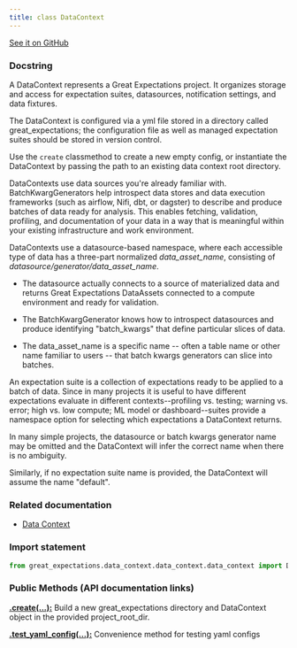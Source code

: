 ```yaml
---
title: class DataContext
---
```

[See it on GitHub](https://github.com/great-expectations/great_expectations/blob/develop/great_expectations/data_context/data_context/data_context.py)

### Docstring

A DataContext represents a Great Expectations project. It organizes storage and access for
expectation suites, datasources, notification settings, and data fixtures.

The DataContext is configured via a yml file stored in a directory called great_expectations; the configuration file
as well as managed expectation suites should be stored in version control.

Use the `create` classmethod to create a new empty config, or instantiate the DataContext
by passing the path to an existing data context root directory.

DataContexts use data sources you're already familiar with. BatchKwargGenerators help introspect data stores and data execution
frameworks (such as airflow, Nifi, dbt, or dagster) to describe and produce batches of data ready for analysis. This
enables fetching, validation, profiling, and documentation of  your data in a way that is meaningful within your
existing infrastructure and work environment.

DataContexts use a datasource-based namespace, where each accessible type of data has a three-part
normalized *data_asset_name*, consisting of *datasource/generator/data_asset_name*.

- The datasource actually connects to a source of materialized data and returns Great Expectations DataAssets       connected to a compute environment and ready for validation.

- The BatchKwargGenerator knows how to introspect datasources and produce identifying "batch_kwargs" that define       particular slices of data.

- The data_asset_name is a specific name -- often a table name or other name familiar to users -- that       batch kwargs generators can slice into batches.

An expectation suite is a collection of expectations ready to be applied to a batch of data. Since
in many projects it is useful to have different expectations evaluate in different contexts--profiling
vs. testing; warning vs. error; high vs. low compute; ML model or dashboard--suites provide a namespace
option for selecting which expectations a DataContext returns.

In many simple projects, the datasource or batch kwargs generator name may be omitted and the DataContext will infer
the correct name when there is no ambiguity.

Similarly, if no expectation suite name is provided, the DataContext will assume the name "default".







### Related documentation
- [Data Context](/docs/terms/data_context)
### Import statement

```python
from great_expectations.data_context.data_context.data_context import DataContext
```


### Public Methods (API documentation links)



**[.create(...):](/docs/api_docs/methods/great_expectations-data_context-data_context-data_context-DataContext-create)** Build a new great_expectations directory and DataContext object in the provided project_root_dir.


**[.test_yaml_config(...):](/docs/api_docs/methods/great_expectations-data_context-data_context-data_context-DataContext-test_yaml_config)** Convenience method for testing yaml configs